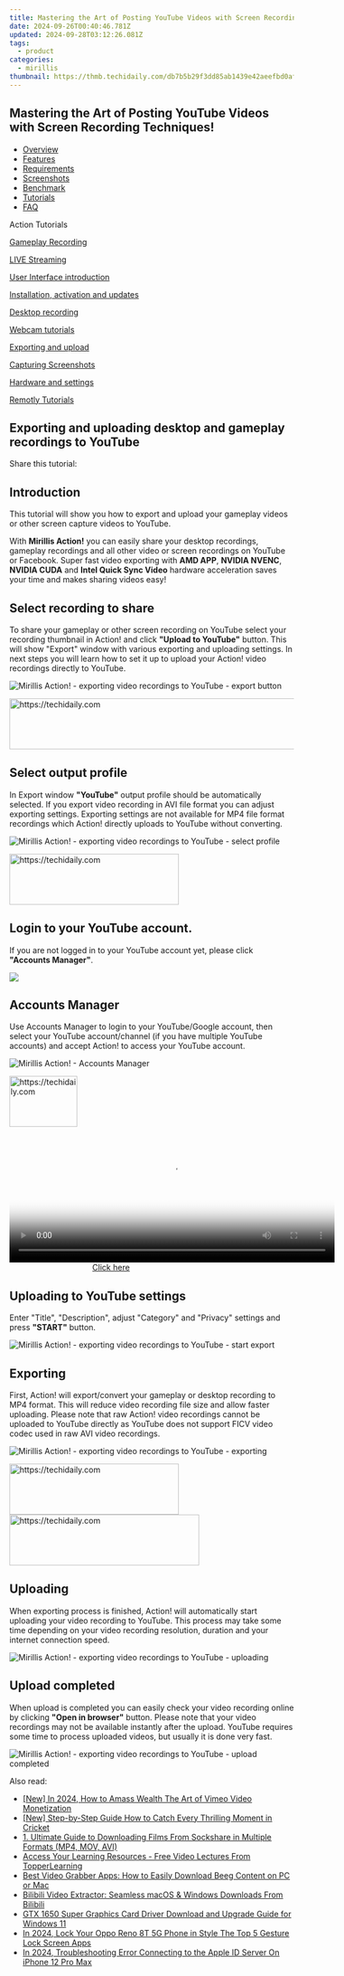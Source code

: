 ```yaml
---
title: Mastering the Art of Posting YouTube Videos with Screen Recording Techniques!
date: 2024-09-26T00:40:46.781Z
updated: 2024-09-28T03:12:26.081Z
tags:
  - product
categories:
  - mirillis
thumbnail: https://thmb.techidaily.com/db7b5b29f3dd85ab1439e42aeefbd0af6cf9e882cf1c9c7fcb2a6858953bbb8e.jpg
---
```


## Mastering the Art of Posting YouTube Videos with Screen Recording Techniques!

* [Overview](https://tools.techidaily.com/mirillis/products/)
* [Features](https://tools.techidaily.com/mirillis/products/)
* [Requirements](https://tools.techidaily.com/mirillis/products/)
* [Screenshots](https://tools.techidaily.com/mirillis/products/)
* [Benchmark](https://tools.techidaily.com/mirillis/products/)
* [Tutorials](https://tools.techidaily.com/mirillis/products/)
* [FAQ](https://tools.techidaily.com/mirillis/products/)

Action Tutorials

[Gameplay Recording](https://tools.techidaily.com/mirillis/products/) 

[LIVE Streaming](https://tools.techidaily.com/mirillis/products/) 

[User Interface introduction](https://tools.techidaily.com/mirillis/products/) 

[Installation, activation and updates](https://tools.techidaily.com/mirillis/products/) 

[Desktop recording](https://tools.techidaily.com/mirillis/products/) 

[Webcam tutorials](https://tools.techidaily.com/mirillis/products/) 

[Exporting and upload](https://tools.techidaily.com/mirillis/products/) 

[Capturing Screenshots](https://tools.techidaily.com/mirillis/products/) 

[Hardware and settings](https://tools.techidaily.com/mirillis/products/) 

[Remotly Tutorials](https://remotly.com/tutorials/getting-started-with-remotly-for-windows-pc) 

## Exporting and uploading desktop and gameplay recordings to YouTube

 Share this tutorial: 

##  Introduction 

 This tutorial will show you how to export and upload your gameplay videos or other screen capture videos to YouTube.

 With **Mirillis Action!** you can easily share your desktop recordings, gameplay recordings and all other video or screen recordings on YouTube or Facebook. Super fast video exporting with **AMD APP**, **NVIDIA NVENC**, **NVIDIA CUDA** and **Intel Quick Sync Video** hardware acceleration saves your time and makes sharing videos easy!

##  Select recording to share

 To share your gameplay or other screen recording on YouTube select your recording thumbnail in Action! and click **"Upload to YouTube"** button. This will show "Export" window with various exporting and uploading settings. In next steps you will learn how to set it up to upload your Action! video recordings directly to YouTube. 

![Mirillis Action! - exporting video recordings to YouTube - export button](https://mirillis.com/res/old/gfx/tutorials/export/mirillis_action_export_screen_recording_button.jpg) 

<!-- affiliate ads begin -->
<a href="https://aligracehair.sjv.io/c/5597632/1885932/19272" target="_top" id="1885932">
  <img src="//a.impactradius-go.com/display-ad/19272-1885932" border="0" alt="https://techidaily.com" width="728" height="90"/>
</a>
<img height="0" width="0" src="https://aligracehair.sjv.io/i/5597632/1885932/19272" style="position:absolute;visibility:hidden;" border="0" />
<!-- affiliate ads end -->

##  Select output profile

 In Export window **"YouTube"** output profile should be automatically selected. If you export video recording in AVI file format you can adjust exporting settings. Exporting settings are not available for MP4 file format recordings which Action! directly uploads to YouTube without converting.

![Mirillis Action! - exporting video recordings to YouTube - select profile](https://mirillis.com/res/old/gfx/tutorials/export/mirillis_action_export_selecting_youtube_hd_profile.jpg) 

<!-- affiliate ads begin -->
<a href="https://aligracehair.sjv.io/c/5597632/1885928/19272" target="_top" id="1885928">
  <img src="//a.impactradius-go.com/display-ad/19272-1885928" border="0" alt="https://techidaily.com" width="300" height="90"/>
</a>
<img height="0" width="0" src="https://aligracehair.sjv.io/i/5597632/1885928/19272" style="position:absolute;visibility:hidden;" border="0" />
<!-- affiliate ads end -->

##  Login to your YouTube account. 

 If you are not logged in to your YouTube account yet, please click **"Accounts Manager"**.

![](https://mirillis.com/res/old/gfx/tutorials/export/mirillis_action_export_login_with_google.jpg) 

##  Accounts Manager

 Use Accounts Manager to login to your YouTube/Google account, then select your YouTube account/channel (if you have multiple YouTube accounts) and accept Action! to access your YouTube account. 

![Mirillis Action! - Accounts Manager](https://mirillis.com/res/old/gfx/tutorials/export/mirillis_action_export_account_manager_youtube.jpg) 

<!-- affiliate ads begin -->
<a href="https://aligracehair.sjv.io/c/5597632/2135363/19272" target="_top" id="2135363">
  <img src="//a.impactradius-go.com/display-ad/19272-2135363" border="0" alt="https://techidaily.com" width="120" height="90"/>
</a>
<img height="0" width="0" src="https://aligracehair.sjv.io/i/5597632/2135363/19272" style="position:absolute;visibility:hidden;" border="0" />
<!-- affiliate ads end -->

<!-- affiliate ads begin -->
<span id="1983549">
					<video width="576" height="240" style="cursor:pointer"
           poster="//a.impactradius-go.com/display-clicktoplayimage/1983549.png"
           onclick="if(!this.playClicked){this.play();this.setAttribute('controls',true);this.playClicked=true;}">
	   <source src="//a.impactradius-go.com/display-ad/22993-1983549">
	   <img src="//a.impactradius-go.com/display-clicktoplayimage/1983549.png" style="border: none; height: 100%; width: 100%; object-fit: contain">
	</video>
	<div style="width:360px;text-align:center"><a href="javascript:window.open(decodeURIComponent('https%3A%2F%2Fhomestyler.sjv.io%2Fc%2F5597632%2F1983549%2F22993'), '_blank');void(0);">Click here</a></div>
</span>
<img height="0" width="0" src="https://imp.pxf.io/i/5597632/1983549/22993" style="position:absolute;visibility:hidden;" border="0" />
<!-- affiliate ads end -->

##  Uploading to YouTube settings

 Enter "Title", "Description", adjust "Category" and "Privacy" settings and press **"START"** button. 

![Mirillis Action! - exporting video recordings to YouTube - start export](https://mirillis.com/res/old/gfx/tutorials/export/mirillis_action_export_youtube_start.jpg) 

##  Exporting

 First, Action! will export/convert your gameplay or desktop recording to MP4 format. This will reduce video recording file size and allow faster uploading. Please note that raw Action! video recordings cannot be uploaded to YouTube directly as YouTube does not support FICV video codec used in raw AVI video recordings. 

![Mirillis Action! - exporting video recordings to YouTube - exporting](https://mirillis.com/res/old/gfx/tutorials/export/mirillis_action_export_youtube_exporting.jpg) 

<!-- affiliate ads begin -->
<a href="https://aligracehair.sjv.io/c/5597632/1880956/19272" target="_top" id="1880956">
  <img src="//a.impactradius-go.com/display-ad/19272-1880956" border="0" alt="https://techidaily.com" width="300" height="90"/>
</a>
<img height="0" width="0" src="https://aligracehair.sjv.io/i/5597632/1880956/19272" style="position:absolute;visibility:hidden;" border="0" />
<!-- affiliate ads end -->

<!-- affiliate ads begin -->
<a href="https://aligracehair.sjv.io/c/5597632/2135358/19272" target="_top" id="2135358">
  <img src="//a.impactradius-go.com/display-ad/19272-2135358" border="0" alt="https://techidaily.com" width="336" height="90"/>
</a>
<img height="0" width="0" src="https://aligracehair.sjv.io/i/5597632/2135358/19272" style="position:absolute;visibility:hidden;" border="0" />
<!-- affiliate ads end -->

##  Uploading

 When exporting process is finished, Action! will automatically start uploading your video recording to YouTube. This process may take some time depending on your video recording resolution, duration and your internet connection speed. 

![Mirillis Action! - exporting video recordings to YouTube - uploading](https://mirillis.com/res/old/gfx/tutorials/export/mirillis_action_export_youtube_uploading.jpg) 

## Upload completed

 When upload is completed you can easily check your video recording online by clicking **"Open in browser"** button. Please note that your video recordings may not be available instantly after the upload. YouTube requires some time to process uploaded videos, but usually it is done very fast. 

![Mirillis Action! - exporting video recordings to YouTube - upload completed](https://mirillis.com/res/old/gfx/tutorials/export/mirillis_action_export_youtube_completed.jpg)

<ins class="adsbygoogle"
     style="display:block"
     data-ad-format="autorelaxed"
     data-ad-client="ca-pub-7571918770474297"
     data-ad-slot="1223367746"></ins>

<ins class="adsbygoogle"
     style="display:block"
     data-ad-client="ca-pub-7571918770474297"
     data-ad-slot="8358498916"
     data-ad-format="auto"
     data-full-width-responsive="true"></ins>

<span class="atpl-alsoreadstyle">Also read:</span>
<div><ul>
<li><a href="https://vimeo-videos.techidaily.com/new-in-2024-how-to-amass-wealth-the-art-of-vimeo-video-monetization/"><u>[New] In 2024, How to Amass Wealth The Art of Vimeo Video Monetization</u></a></li>
<li><a href="https://extra-skills.techidaily.com/new-step-by-step-guide-how-to-catch-every-thrilling-moment-in-cricket/"><u>[New] Step-by-Step Guide How to Catch Every Thrilling Moment in Cricket</u></a></li>
<li><a href="https://win-deluxe.techidaily.com/1-ultimate-guide-to-downloading-films-from-sockshare-in-multiple-formats-mp4-mov-avi/"><u>1. Ultimate Guide to Downloading Films From Sockshare in Multiple Formats (MP4, MOV, AVI)</u></a></li>
<li><a href="https://win-deluxe.techidaily.com/access-your-learning-resources-free-video-lectures-from-topperlearning/"><u>Access Your Learning Resources - Free Video Lectures From TopperLearning</u></a></li>
<li><a href="https://win-deluxe.techidaily.com/best-video-grabber-apps-how-to-easily-download-beeg-content-on-pc-or-mac/"><u>Best Video Grabber Apps: How to Easily Download Beeg Content on PC or Mac</u></a></li>
<li><a href="https://win-deluxe.techidaily.com/bilibili-video-extractor-seamless-macos-and-windows-downloads-from-bilibili/"><u>Bilibili Video Extractor: Seamless macOS & Windows Downloads From Bilibili</u></a></li>
<li><a href="https://win-dash.techidaily.com/gtx-1650-super-graphics-card-driver-download-and-upgrade-guide-for-windows-11/"><u>GTX 1650 Super Graphics Card Driver Download and Upgrade Guide for Windows 11</u></a></li>
<li><a href="https://easy-unlock-android.techidaily.com/in-2024-lock-your-oppo-reno-8t-5g-phone-in-style-the-top-5-gesture-lock-screen-apps-by-drfone-android/"><u>In 2024, Lock Your Oppo Reno 8T 5G Phone in Style The Top 5 Gesture Lock Screen Apps</u></a></li>
<li><a href="https://apple-account.techidaily.com/in-2024-troubleshooting-error-connecting-to-the-apple-id-server-on-iphone-12-pro-max-by-drfone-ios/"><u>In 2024, Troubleshooting Error Connecting to the Apple ID Server On iPhone 12 Pro Max</u></a></li>
</ul></div>

